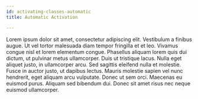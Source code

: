 ```yaml
---
id: activating-classes-automatic
title: Automatic Activation

---
```

Lorem ipsum dolor sit amet, consectetur adipiscing elit. Vestibulum a finibus augue. Ut vel tortor malesuada diam tempor fringilla et et leo. Vivamus congue nisl et lorem elementum congue. Phasellus aliquam lorem quis dui dictum, ut pulvinar metus ullamcorper. Duis ut tristique lacus. Nulla eget aliquet justo, in ullamcorper arcu. Sed sagittis eleifend nulla et molestie. Fusce in auctor justo, ut dapibus lectus. Mauris molestie sapien vel nunc hendrerit, eget aliquam arcu vulputate. Donec ut sem orci. Maecenas eu euismod purus. Aliquam sed bibendum dui. Donec sit amet risus nec neque euismod ullamcorper.
